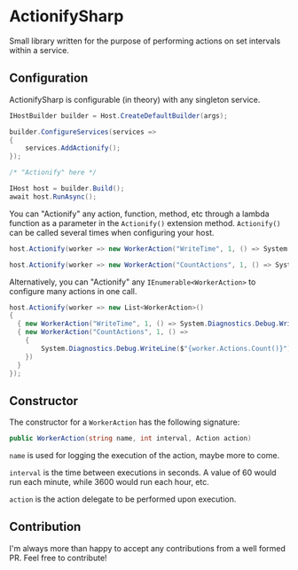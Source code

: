 # ActionifySharp
Small library written for the purpose of performing actions on set intervals within a service.

## Configuration
ActionifySharp is configurable (in theory) with any singleton service.
```cs
IHostBuilder builder = Host.CreateDefaultBuilder(args);

builder.ConfigureServices(services => 
{
    services.AddActionify();
});

/* "Actionify" here */

IHost host = builder.Build();
await host.RunAsync();

```
You can "Actionify" any action, function, method, etc through a lambda function as a parameter in the `Actionify()` extension method. `Actionify()` can be called several times when configuring your host.
```cs
host.Actionify(worker => new WorkerAction("WriteTime", 1, () => System.Diagnostics.Debug.WriteLine($"{DateTime.Now}")));

host.Actionify(worker => new WorkerAction("CountActions", 1, () => System.Diagnostics.Debug.WriteLine($"{worker.Actions.Count()}")));
```

Alternatively, you can "Actionify" any `IEnumerable<WorkerAction>` to configure many actions in one call.
```cs
host.Actionify(worker => new List<WorkerAction>()
{
  { new WorkerAction("WriteTime", 1, () => System.Diagnostics.Debug.WriteLine($"{DateTime.Now}")) },
  { new WorkerAction("CountActions", 1, () =>
    {
        System.Diagnostics.Debug.WriteLine($"{worker.Actions.Count()}");
    })
  }
});
```

## Constructor
The constructor for a `WorkerAction` has the following signature:

```cs
public WorkerAction(string name, int interval, Action action)
```

`name` is used for logging the execution of the action, maybe more to come.

`interval` is the time between executions in seconds. A value of 60 would run each minute, while 3600 would run each hour, etc.

`action` is the action delegate to be performed upon execution.

## Contribution
I'm always more than happy to accept any contributions from a well formed PR. Feel free to contribute!
